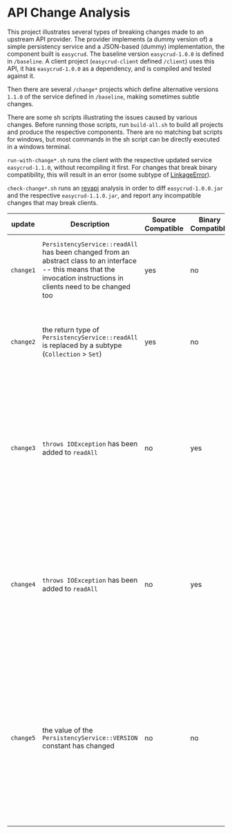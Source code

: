 # API Change Analysis

This project illustrates several types of breaking changes made to an upstream API provider. The provider implements (a dummy version of) a simple persistency service and a JSON-based (dummy) implementation, the component built is `easycrud`. The baseline version `easycrud-1.0.0` is defined in `/baseline`. A client project (`easycrud-client` defined `/client`) uses this API, it has `easycrud-1.0.0` as a dependency, and is compiled and tested against it.

Then there are several `/change*` projects which define alternative versions `1.1.0` of the service defined in `/baseline`, making sometimes subtle changes.  

There are some sh scripts illustrating the issues caused by various changes. Before running those scripts, run `build-all.sh` to build all projects and produce the respective components. There are no matching bat scripts for windows, but most commands in the sh script can be directly executed in a windows terminal. 


`run-with-change*.sh` runs the client with the respective updated service `easycrud-1.1.0`, without recompiling it first. For changes that break binary compatibility, this will result in an error (some subtype of [LinkageError](https://docs.oracle.com/en/java/javase/12/docs/api/java.base/java/lang/LinkageError.html)).

`check-change*.sh` runs an [revapi](https://revapi.org/revapi-site/main/index.html) analysis in order to diff `easycrud-1.0.0.jar` and the respective `easycrud-1.1.0.jar`, and report any incompatible changes that may break clients.


| update      | Description | Source Compatible | Binary Compatible | Notes |
| ----------- | ----------- | ----------- | ----------- | ----------- |
| `change1`   |  `PersistencyService::readAll` has been changed from an abstract class to an interface -- this means that the invocation instructions in clients need to be changed too  | yes | no | this can be easily addressed by updating the dependency in client, and rebuilding the client |
| `change2`   | the return type of `PersistencyService::readAll` is replaced by a subtype (`Collection` > `Set`) | yes | no | this can be easily addressed by updating the dependency in client, and rebuilding the client |
| `change3`   | `throws IOException` has been added to `readAll`  | no | yes | the compiler will reject this as it requires the client to deal with the checked exception, the runtime however allows it -- thrown exceptions are not part of the descriptor used for linking |
| `change4`   | `throws IOException` has been added to `readAll`  | no | yes | almost the same as `change3` , but now  `readAll` actually throws an `IOException`. This will cause the client to fail with this exception, so this is an example of _behavioural incompatibility_.|
| `change5`   | the value of the `PersistencyService::VERSION` constant has changed  | no | no | the incompatibility is subtle -- due to constant inlining during compilation, the wrong value is printed even when the client runs with the new updated version of `easycrud`. Recompilation against the new library version will fix this.|







